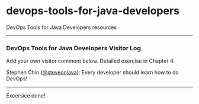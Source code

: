 # devops-tools-for-java-developers
DevOps Tools for Java Developers resources

---

### DevOps Tools for Java Developers Visitor Log

Add your own visitor comment below. Detailed exercise in Chapter 4.


Stephen Chin ([@steveonjava](https://twitter.com/steveonjava)): Every developer should learn how to do DevOps!

---

Excersice done!
